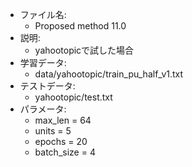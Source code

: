 - ファイル名:
    - Proposed method 11.0
- 説明:
    - yahootopicで試した場合
- 学習データ:
    - data/yahootopic/train_pu_half_v1.txt
- テストデータ:
    - yahootopic/test.txt
- パラメータ:
    - max_len = 64
    - units = 5
    - epochs = 20
    - batch_size = 4

